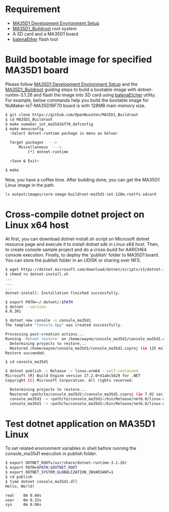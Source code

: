 # Requirement

- [MA35D1 Development Environment Setup](./development_environment_setup.md)
- [MA35D1_Buildroot](https://github.com/OpenNuvoton/MA35D1_Buildroot) root system
- A SD card and a MA35D1 board
- [balenaEther](https://www.balena.io/etcher/) flash tool

# Build bootable image for specified MA35D1 board

Please follow [MA35D1 Development Environment Setup](./dotnet_setup.sh) and the [MA35D1_Buildroot](https://github.com/OpenNuvoton/MA35D1_Buildroot) guiding steps to build a bootable image with dotnet-runtim-3.1.26 and flash the image into SD card using [balenaEtcher](https://www.balena.io/etcher/) utility. For example, below commands help you build the bootable image for NuMaker-IoT-MA35D16F70 board is with 128MB main memory size.

```bash
$ git clone https://github.com/OpenNuvoton/MA35D1_Buildroot
$ cd MA35D1_Buildroot
$ make numaker_iot_ma35d16f70_defconfig
$ make menuconfig
  <Select dotnet-runtime package in menu as below>

  Target packages  --->
      Miscellaneous  --->
          [*] dotnet-runtime

  <Save & Exit>

$ make
```

Now, you have a coffee time. After building done, you can get the MA35D1 Linux image in the path.

```bash
ls output/images/core-image-buildroot-ma35d1-iot-128m.rootfs.sdcard
```

# Cross-compile dotnet project on Linux x64 host

At first, you can download dotnet-install.sh script on Microsoft dotnet resource page and execute it to install dotnet sdk in Linux x64 host. Then, to create console sample project and do a cross-build for AARCH64 console execution. Finally, to deploy the 'publish' folder to MA35D1 board. You can store the publish folder in an UDISK or sharing over NFS.

```bash
$ wget https://dotnet.microsoft.com/download/dotnet/scripts/v1/dotnet-install.sh
$ chmod +x dotnet-install.sh
...
...
...
dotnet-install: Installation finished successfully.

$ export PATH=~/.dotnet/:$PATH
$ dotnet --version
6.0.301

$ dotnet new console -o console_ma35d1
The template "Console App" was created successfully.

Processing post-creation actions...
Running 'dotnet restore' on /home/wayne/console_ma35d1/console_ma35d1.csproj...
  Determining projects to restore...
  Restored /home/wayne/console_ma35d1/console_ma35d1.csproj (in 125 ms).
Restore succeeded.

$ cd console_ma35d1

$ dotnet publish -c Release -r linux-arm64 --self-contained
Microsoft (R) Build Engine version 17.2.0+41abc5629 for .NET
Copyright (C) Microsoft Corporation. All rights reserved.

  Determining projects to restore...
  Restored <path/to/console_ma35d1>/console_ma35d1.csproj (in 7.92 sec).
  console_ma35d1 -> <path/to/console_ma35d1>/bin/Release/net6.0/linux-arm64/console_ma35d1.dll
  console_ma35d1 -> <path/to/console_ma35d1>/bin/Release/net6.0/linux-arm64/publish/
```

# Test dotnet application on MA35D1 Linux

To set related environment variables in shell before running the console_ma35d1 execution in publish folder.

```bash
$ export DOTNET_ROOT=/usr/share/dotnet-runtime-3.1.26/
$ export PATH=$PATH:$DOTNET_ROOT
$ export DOTNET_SYSTEM_GLOBALIZATION_INVARIANT=1
$ cd publish
$ time dotnet console_ma35d1.dll
Hello, World!

real    0m 0.40s
user    0m 0.33s
sys     0m 0.06s
```
